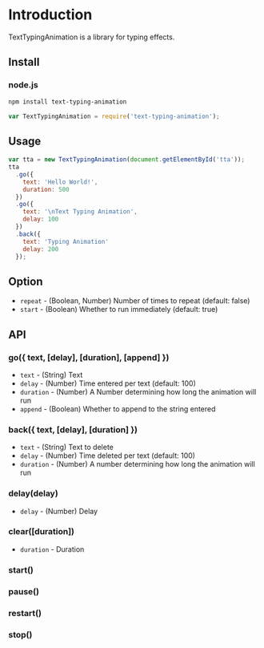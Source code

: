# Introduction

TextTypingAnimation is a library for typing effects.

## Install

### node.js
```bash
npm install text-typing-animation
```
```javascript
var TextTypingAnimation = require('text-typing-animation');
```

## Usage

```javascript
var tta = new TextTypingAnimation(document.getElementById('tta'));
tta
  .go({
    text: 'Hello World!',
    duration: 500
  })
  .go({
    text: '\nText Typing Animation',
    delay: 100
  })
  .back({
    text: 'Typing Animation'
    delay: 200
  });
```



## Option
* `repeat` - (Boolean, Number) Number of times to repeat (default: false)
* `start` - (Boolean) Whether to run immediately (default: true)


## API

### go({ text, [delay], [duration], [append] })
* `text` - (String) Text
* `delay` - (Number) Time entered per text (default: 100)
* `duration` - (Number) A Number determining how long the animation will run
* `append` - (Boolean) Whether to append to the string entered

### back({ text, [delay], [duration] })
* `text` - (String) Text to delete
* `delay` - (Number) Time deleted per text (default: 100)
* `duration` - (Number) A number determining how long the animation will run

### delay(delay)
* `delay` - (Number) Delay

### clear([duration])
* `duration` - Duration

### start()

### pause()

### restart()

### stop()
